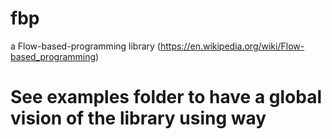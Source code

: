 # fbp
a Flow-based-programming library (https://en.wikipedia.org/wiki/Flow-based_programming)

# See examples folder to have a global vision of the library using way
